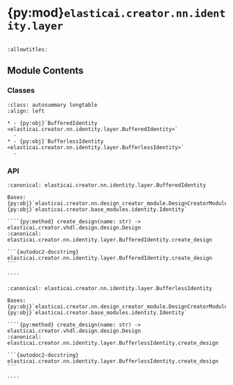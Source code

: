 # {py:mod}`elasticai.creator.nn.identity.layer`

```{py:module} elasticai.creator.nn.identity.layer
```

```{autodoc2-docstring} elasticai.creator.nn.identity.layer
:allowtitles:
```

## Module Contents

### Classes

````{list-table}
:class: autosummary longtable
:align: left

* - {py:obj}`BufferedIdentity <elasticai.creator.nn.identity.layer.BufferedIdentity>`
  -
* - {py:obj}`BufferlessIdentity <elasticai.creator.nn.identity.layer.BufferlessIdentity>`
  -
````

### API

`````{py:class} BufferedIdentity(num_input_features: int, total_bits: int)
:canonical: elasticai.creator.nn.identity.layer.BufferedIdentity

Bases: {py:obj}`elasticai.creator.nn.design_creator_module.DesignCreatorModule`, {py:obj}`elasticai.creator.base_modules.identity.Identity`

````{py:method} create_design(name: str) -> elasticai.creator.vhdl.design.design.Design
:canonical: elasticai.creator.nn.identity.layer.BufferedIdentity.create_design

```{autodoc2-docstring} elasticai.creator.nn.identity.layer.BufferedIdentity.create_design
```

````

`````

`````{py:class} BufferlessIdentity(total_bits: int)
:canonical: elasticai.creator.nn.identity.layer.BufferlessIdentity

Bases: {py:obj}`elasticai.creator.nn.design_creator_module.DesignCreatorModule`, {py:obj}`elasticai.creator.base_modules.identity.Identity`

````{py:method} create_design(name: str) -> elasticai.creator.vhdl.design.design.Design
:canonical: elasticai.creator.nn.identity.layer.BufferlessIdentity.create_design

```{autodoc2-docstring} elasticai.creator.nn.identity.layer.BufferlessIdentity.create_design
```

````

`````
